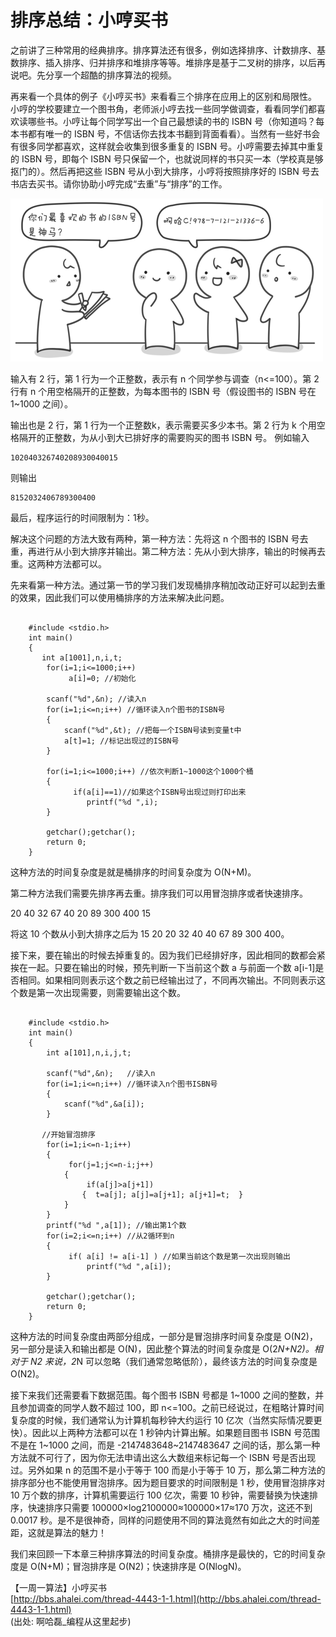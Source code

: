 # 排序总结：小哼买书

之前讲了三种常用的经典排序。排序算法还有很多，例如选择排序、计数排序、基数排序、插入排序、归并排序和堆排序等等。堆排序是基于二叉树的排序，以后再说吧。先分享一个超酷的排序算法的视频。

再来看一个具体的例子《小哼买书》来看看三个排序在应用上的区别和局限性。 小哼的学校要建立一个图书角，老师派小哼去找一些同学做调查，看看同学们都喜欢读哪些书。小哼让每个同学写出一个自己最想读的书的 ISBN 号（你知道吗？每本书都有唯一的 ISBN 号，不信话你去找本书翻到背面看看）。当然有一些好书会有很多同学都喜欢，这样就会收集到很多重复的 ISBN 号。小哼需要去掉其中重复的 ISBN 号，即每个 ISBN 号只保留一个，也就说同样的书只买一本（学校真是够抠门的）。然后再把这些 ISBN 号从小到大排序，小哼将按照排序好的 ISBN 号去书店去买书。请你协助小哼完成“去重”与“排序”的工作。

![picturez.1](images/z.1.png)

 输入有 2 行，第 1 行为一个正整数，表示有 n 个同学参与调查（n<=100）。第 2 行有 n 个用空格隔开的正整数，为每本图书的 ISBN 号（假设图书的 ISBN 号在 1~1000 之间）。

输出也是 2 行，第 1 行为一个正整数k，表示需要买多少本书。第 2 行为 k 个用空格隔开的正整数，为从小到大已排好序的需要购买的图书 ISBN 号。
例如输入

    102040326740208930040015

则输出

    8152032406789300400

最后，程序运行的时间限制为：1秒。

解决这个问题的方法大致有两种，第一种方法：先将这 n  个图书的 ISBN 号去重，再进行从小到大排序并输出。第二种方法：先从小到大排序，输出的时候再去重。这两种方法都可以。

先来看第一种方法。通过第一节的学习我们发现桶排序稍加改动正好可以起到去重的效果，因此我们可以使用桶排序的方法来解决此问题。

```

    #include <stdio.h>
    int main()
    {
       int a[1001],n,i,t;
        for(i=1;i<=1000;i++)
             a[i]=0; //初始化
                               
        scanf("%d",&n); //读入n
        for(i=1;i<=n;i++) //循环读入n个图书的ISBN号
        {
            scanf("%d",&t); //把每一个ISBN号读到变量t中
            a[t]=1; //标记出现过的ISBN号
        }
                               
        for(i=1;i<=1000;i++) //依次判断1~1000这个1000个桶
        {
              if(a[i]==1)//如果这个ISBN号出现过则打印出来
                 printf("%d ",i);
        }
                             
        getchar();getchar();
        return 0;
    }

```

这种方法的时间复杂度是就是桶排序的时间复杂度为 O(N+M)。

第二种方法我们需要先排序再去重。排序我们可以用冒泡排序或者快速排序。

20 40 32 67 40 20 89 300 400 15

将这 10 个数从小到大排序之后为 15 20 20 32 40 40 67 89 300 400。

接下来，要在输出的时候去掉重复的。因为我们已经排好序，因此相同的数都会紧挨在一起。只要在输出的时候，预先判断一下当前这个数 a 与前面一个数 a[i-1]是否相同。如果相同则表示这个数之前已经输出过了，不同再次输出。不同则表示这个数是第一次出现需要，则需要输出这个数。

```

    #include <stdio.h>
    int main()
    {
        int a[101],n,i,j,t;
                        
        scanf("%d",&n);   //读入n
        for(i=1;i<=n;i++) //循环读入n个图书ISBN号
        {
            scanf("%d",&a[i]);
        }
                        
       //开始冒泡排序
        for(i=1;i<=n-1;i++)
        {
             for(j=1;j<=n-i;j++)
            {
                 if(a[j]>a[j+1])
                {  t=a[j]; a[j]=a[j+1]; a[j+1]=t;  }
            }
        }
        printf("%d ",a[1]); //输出第1个数
        for(i=2;i<=n;i++) //从2循环到n
        {
             if( a[i] != a[i-1] ) //如果当前这个数是第一次出现则输出
                 printf("%d ",a[i]);
        }
                      
        getchar();getchar();
        return 0;
    }

```

这种方法的时间复杂度由两部分组成，一部分是冒泡排序时间复杂度是 O(N2)，另一部分是读入和输出都是 O(N)，因此整个算法的时间复杂度是 O(2*N+N2)。相对于 N2 来说，2*N 可以忽略（我们通常忽略低阶），最终该方法的时间复杂度是 O(N2)。

接下来我们还需要看下数据范围。每个图书 ISBN 号都是 1~1000 之间的整数，并且参加调查的同学人数不超过 100，即 n<=100。之前已经说过，在粗略计算时间复杂度的时候，我们通常认为计算机每秒钟大约运行 10 亿次（当然实际情况要更快）。因此以上两种方法都可以在 1 秒钟内计算出解。如果题目图书 ISBN 号范围不是在 1~1000 之间，而是 -2147483648~2147483647 之间的话，那么第一种方法就不可行了，因为你无法申请出这么大数组来标记每一个 ISBN 号是否出现过。另外如果 n 的范围不是小于等于 100 而是小于等于 10 万，那么第二种方法的排序部分也不能使用冒泡排序。因为题目要求的时间限制是 1 秒，使用冒泡排序对 10 万个数的排序，计算机需要运行 100 亿次，需要 10 秒钟，需要替换为快速排序，快速排序只需要 100000×log2100000≈100000×17≈170 万次，这还不到 0.0017 秒。是不是很神奇，同样的问题使用不同的算法竟然有如此之大的时间差距，这就是算法的魅力！

我们来回顾一下本章三种排序算法的时间复杂度。桶排序是最快的，它的时间复杂度是 O(N+M)；冒泡排序是 O(N2)；快速排序是 O(NlogN)。

【一周一算法】小哼买书  
[http://bbs.ahalei.com/thread-4443-1-1.html](http://bbs.ahalei.com/thread-4443-1-1.html)  
(出处: 啊哈磊_编程从这里起步)